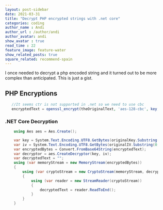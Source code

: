 ```yaml
---
layout: post-sidebar
date: 2021-03-31
title: "Decrypt PHP encrypted strings with .net core"
categories: coding
author_name : Andi
author_url : /author/andi
author_avatar: andi
show_avatar : true
read_time : 22
feature_image: feature-water
show_related_posts: true
square_related: recommend-spain
---
```


I once needed to decrypt a php encoded string and it turned out to be more complex than anticipated. This is just a gist.

## PHP Encryptions

```php
   //It seems ctr is not supported in .net so we need to use cbc
   encryptedText = openssl_encrypt(theOriginalText, 'aes-128-cbc', key, 0, substr(iv, 0, 16));
```

### .NET Core Decryption

```cs
    using Aes aes = Aes.Create();

    var key = System.Text.Encoding.UTF8.GetBytes(originalKey.Substring(0, 16));
    var iv = System.Text.Encoding.UTF8.GetBytes(originalIV.Substring(0, 16));
    var encryptedBytes = Convert.FromBase64String(encryptedText); 
    var decryptor = aes.CreateDecryptor(key, iv);
    var decryptedText = "";
    using (var memoryStream = new MemoryStream(encryptedBytes))
    {
        using (var cryptoStream = new CryptoStream(memoryStream, decryptor, CryptoStreamMode.Read))
        {
            using (var reader = new StreamReader(cryptoStream))
            {
                decryptedText = reader.ReadToEnd();
            }
        }
    }
```

